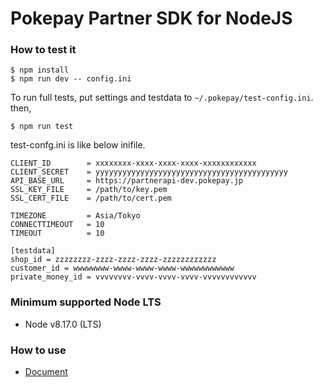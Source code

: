 # Pokepay Partner SDK for NodeJS

### How to test it
```
$ npm install
$ npm run dev -- config.ini
```

To run full tests, put settings and testdata to `~/.pokepay/test-config.ini`. then,

```
$ npm run test
```

test-confg.ini is like below inifile.

```
CLIENT_ID        = xxxxxxxx-xxxx-xxxx-xxxx-xxxxxxxxxxxx
CLIENT_SECRET    = yyyyyyyyyyyyyyyyyyyyyyyyyyyyyyyyyyyyyyyyyyy
API_BASE_URL     = https://partnerapi-dev.pokepay.jp
SSL_KEY_FILE     = /path/to/key.pem
SSL_CERT_FILE    = /path/to/cert.pem

TIMEZONE         = Asia/Tokyo
CONNECTTIMEOUT   = 10
TIMEOUT          = 10

[testdata]
shop_id = zzzzzzzz-zzzz-zzzz-zzzz-zzzzzzzzzzzz
customer_id = wwwwwwww-wwww-wwww-wwww-wwwwwwwwwwww
private_money_id = vvvvvvvv-vvvv-vvvv-vvvv-vvvvvvvvvvvv
```

### Minimum supported Node LTS
- Node v8.17.0 (LTS)

### How to use
- [Document](https://github.com/pokepay/pokepay-partner-node-sdk/blob/main/docs/index.md)
